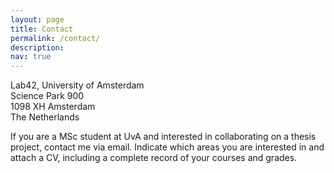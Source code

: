 ```yaml
---
layout: page
title: Contact
permalink: /contact/
description: 
nav: true
---
```


Lab42, University of Amsterdam <br>
Science Park 900 <br>
1098 XH Amsterdam  <br>
The Netherlands <br>

If you are a MSc student at UvA and interested in collaborating on a thesis project, contact me via email. Indicate which areas you are interested in and attach a CV, including a complete record of your courses and grades.

<a href="mailto:{{ site.email | encode_email }}" title="email"><i class="fas fa-envelope fa-4x"></i></a>

<a href="mailto:{{ christian.a.naesseth@gmail.com | encode_email }}" title="email"><i class="fas fa-envelope fa-4x"></i></a>